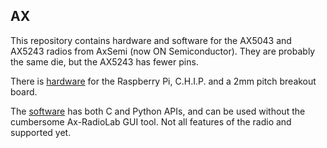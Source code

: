 ## AX

This repository contains hardware and software for the AX5043 and
AX5243 radios from AxSemi (now ON Semiconductor). They are probably
the same die, but the AX5243 has fewer pins.

There is [hardware](hw/) for the Raspberry Pi, C.H.I.P. and a 2mm
pitch breakout board.

The [software](sw/) has both C and Python APIs, and can be used
without the cumbersome Ax-RadioLab GUI tool. Not all features of the
radio and supported yet.
